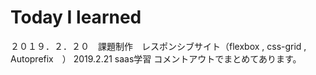# Today I learned

２０１９．２．２０　課題制作　レスポンシブサイト（flexbox , css-grid , Autoprefix　）
2019.2.21 saas学習 コメントアウトでまとめてあります。
